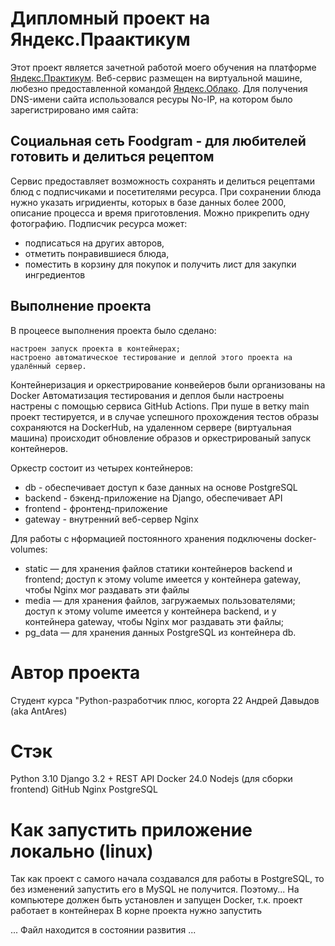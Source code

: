 # Дипломный проект на Яндекс.Праактикум

Этот проект является зачетной работой моего обучения на платформе [Яндекс.Практикум](https://practicum.yandex.ru/).
Веб-сервис размещен на виртуальной машине, любезно предоставленной командой [Яндекс.Облако](https://cloud.yandex.ru/).
Для получения DNS-имени сайта использовался ресуры No-IP, на котором было зарегистрировано имя сайта:

## Социальная сеть Foodgram - для любителей готовить и делиться рецептом

Сервис предоставляет возможность сохранять и делиться рецептами блюд с подписчиками и посетителями ресурса.
При сохранении блюда нужно указать игридиенты, которых в базе данных более 2000, описание процесса и время приготовления.
Можно прикрепить одну фотографию. 
Подписчик ресурса может:
- подписаться на других авторов,
- отметить понравившиеся блюда,
- поместить в корзину для покупок и получить лист для закупки ингредиентов

## Выполнение проекта

В процеесе выполнения проекта было сделано:

    настроен запуск проекта в контейнерах;
    настроено автоматическое тестирование и деплой этого проекта на удалённый сервер.

Контейнеризация и оркестрирование конвейеров были организованы на Docker
Автоматизация тестирования и деплоя были настроены настрены с помощью сервиса GitHub Actions.
При пуше в ветку main проект тестируется, и в случае успешного прохождения тестов образы сохраняются на DockerHub, на удаленном сервере (виртуальная машина) происходит обновление образов и оркестрированый запуск контейнеров.

Оркестр состоит из четырех контейнеров:
- db - обеспечивает доступ к базе данных на основе PostgreSQL
- backend - бэкенд-приложение на Django, обеспечивает API
- frontend - фронтенд-приложение
- gateway - внутренний веб-сервер Nginx

Для работы с нформацией постоянного хранения подключены docker-volumes:
- static — для хранения файлов статики контейнеров backend и frontend; доступ к этому volume имеется у контейнера gateway, чтобы Nginx мог раздавать эти файлы
- media — для хранения файлов, загружаемых пользователями; доступ к этому volume имеется у контейнера backend, и у контейнера gateway, чтобы Nginx мог раздавать эти файлы;
- pg_data — для хранения данных PostgreSQL из контейнера db.


# Автор проекта

Студент курса "Python-разработчик плюс, когорта 22
Андрей Давыдов (aka AntAres)

# Стэк

Python 3.10
Django 3.2 + REST API
Docker 24.0
Nodejs (для сборки frontend) 
GitHub
Nginx 
PostgreSQL

#  Как запустить приложение локально (linux)
Так как проект с самого начала создавался для работы в PostgreSQL, то без изменений запустить его в MySQL не получится.
Поэтому...
На компьютере должен быть установлен и запущен Docker, т.к. проект работает в контейнерах
В корне проекта нужно запустить

... Файл находится в состоянии развития ...